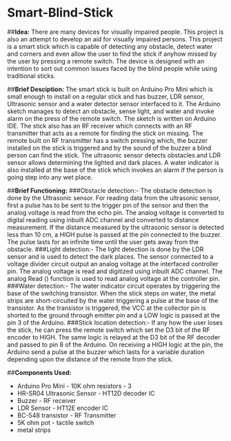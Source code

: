 # **Smart-Blind-Stick**

##**Idea:**
There are many devices for visually impaired people. This project is also an attempt to develop an aid for visually impaired persons. This project is a smart stick which is capable of detecting any obstacle, detect water and corners and even allow the user to find the stick if anyhow missed by the user by pressing a remote switch. The device is designed with an intention to sort out common issues faced by the blind people while using traditional sticks.

##**Brief Desciption:**
The smart stick is built on Arduino Pro Mini which is small enough to install on a regular stick and has buzzer, LDR sensor, Ultrasonic sensor and a water detector sensor interfaced to it. 
The Arduino sketch manages to detect an obstacle, sense light, and water and invoke alarm on the press of the remote switch. The sketch is written on Arduino IDE.
The stick also has an RF receiver which connects with an RF transmitter that acts as a remote for finding the stick on missing. The remote built on RF transmitter has a switch pressing which, the buzzer installed on the stick is triggered and by the sound of the buzzer a blind person can find the stick.
The ultrasonic sensor detects obstacles and LDR sensor allows determining the lighted and dark places. A water indicator is also installed at the base of the stick which invokes an alarm if the person is going step into any wet place.

##**Brief Functioning:**
###Obstacle detection:-
The obstacle detection is done by the Ultrasonic sensor. For reading data from the ultrasonic sensor, first a pulse has to be sent to the trigger pin of the sensor and then the analog voltage is read from the echo pin. The analog voltage is converted to digital reading using inbuilt ADC channel and converted to distance measurement. If the distance measured by the ultrasonic sensor is detected less than 10 cm, a HIGH pulse is passed at the pin connected to the buzzer. The pulse lasts for an infinite time until the user gets away from the obstacle. 
###Light detection:-
The light detection is done by the LDR sensor and is used to detect the dark places. The sensor connected to a voltage divider circuit output an analog voltage at the interfaced controller pin. The analog voltage is read and digitized using inbuilt ADC channel. The analog Read () function is used to read analog voltage at the controller pin. 
###Water detection:- 
The water indicator circuit operates by triggering the base of the switching transistor. When the stick steps on water, the metal strips are short-circuited by the water triggering a pulse at the base of the transistor. As the transistor is triggered, the VCC at the collector pin is shorted to the ground through emitter pin and a LOW logic is passed at the pin 3 of the Arduino.
###Stick location detection:-
If any how the user loses the stick, he can press the remote switch which set the D3 bit of the RF encoder to HIGH. The same logic is relayed at the D3 bit of the RF decoder and passed to pin 8 of the Arduino. On receiving a HIGH logic at the pin, the Arduino send a pulse at the buzzer which lasts for a variable duration depending upon the distance of the remote from the stick.

##**Components Used:**
- Arduino Pro Mini                      - 10K ohm resistors - 3
- HR-SR04 Ultrasonic Sensor             - HT12D decoder IC
- Buzzer                                - RF receiver
- LDR Sensor                            - HT12E encoder IC
- BC-548 transistor                     - RF Transmitter
- 5K ohm pot                            - tactile switch
- metal strips
